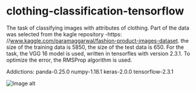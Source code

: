 # clothing-classification-tensorflow
The task of classifying images with attributes of clothing.
Part of the data was selected from the kagle repository -https: //www.kaggle.com/paramaggarwal/fashion-product-images-dataset. the size of the training data is 5850, the size of the test data is 650.
  For the task, the VGG 16 model is used, written in tensorfles with version 2.3.1. To optimize the error, the RMSProp algorithm is used.

Addictions:
panda-0.25.0
numpy-1.18.1
keras-2.0.0
tensorflow-2.3.1

![Image alt](https://github.com/Artem921/clothing-classification-tensorflowlearning/learning/loss.png)




